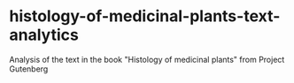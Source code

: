 # histology-of-medicinal-plants-text-analytics
Analysis of the text in the book "Histology of medicinal plants" from Project Gutenberg
